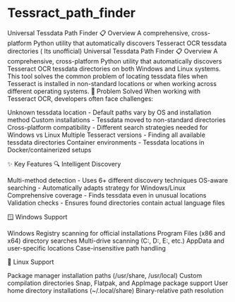 # Tessract_path_finder
Universal Tessdata Path Finder 📋 Overview A comprehensive, cross-platform Python utility that automatically discovers Tesseract OCR tessdata directories ( Its unofficial)
Universal Tessdata Path Finder
📋 Overview
A comprehensive, cross-platform Python utility that automatically discovers Tesseract OCR tessdata directories on both Windows and Linux systems. This tool solves the common problem of locating tessdata files when Tesseract is installed in non-standard locations or when working across different operating systems.
🎯 Problem Solved
When working with Tesseract OCR, developers often face challenges:

Unknown tessdata location - Default paths vary by OS and installation method
Custom installations - Tessdata moved to non-standard directories
Cross-platform compatibility - Different search strategies needed for Windows vs Linux
Multiple Tesseract versions - Finding all available tessdata directories
Container environments - Tessdata locations in Docker/containerized setups

✨ Key Features
🔍 Intelligent Discovery

Multi-method detection - Uses 6+ different discovery techniques
OS-aware searching - Automatically adapts strategy for Windows/Linux
Comprehensive coverage - Finds tessdata even in unusual locations
Validation checks - Ensures found directories contain actual language files

🪟 Windows Support

Windows Registry scanning for official installations
Program Files (x86 and x64) directory searches
Multi-drive scanning (C:, D:, E:, etc.)
AppData and user-specific locations
Case-insensitive path handling

🐧 Linux Support

Package manager installation paths (/usr/share, /usr/local)
Custom compilation directories
Snap, Flatpak, and AppImage package support
User home directory installations (~/.local/share)
Binary-relative path resolution
